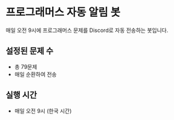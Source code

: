 # 프로그래머스 자동 알림 봇

매일 오전 9시에 프로그래머스 문제를 Discord로 자동 전송하는 봇입니다.

## 설정된 문제 수
- 총 79문제
- 매일 순환하여 전송

## 실행 시간
- 매일 오전 9시 (한국 시간)
